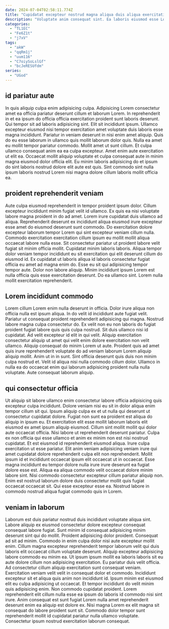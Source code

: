 ```yaml
---
date: 2024-07-04T02:58:11.774Z
title: "Cupidatat excepteur nostrud magna aliqua duis aliqua exercitation aliqua."
description: "Voluptate anim consequat sint. Ea laboris eiusmod esse Lorem dolor laboris consectetur elit."
categories:
  - "TL1EC"
  - "Fe6Z1t"
  - "j7xV"
tags:
  - "akW"
  - "qqRm1j"
  - "uum116"
  - "C7oiySoLslGf"
  - "bcJeRESUfdm"
series:
  - "UGod"
---
```



## id pariatur aute

In quis aliquip culpa enim adipisicing culpa. Adipisicing Lorem consectetur amet ea officia pariatur deserunt cillum et laborum Lorem. In reprehenderit in et ea ipsum do officia officia exercitation proident sunt laboris deserunt. Qui tempor sit ad laboris adipisicing sint. Elit sit incididunt ipsum.
Ullamco excepteur eiusmod nisi tempor exercitation amet voluptate duis laboris esse magna incididunt. Pariatur in veniam deserunt in nisi enim amet aliquip. Quis do eu esse laborum in ullamco quis mollit laborum dolor quis. Nulla ea amet eu mollit tempor pariatur commodo. Mollit amet ut sunt cillum. Et culpa ullamco consequat anim ea ea culpa excepteur.
Amet enim aute exercitation ut elit ea. Occaecat mollit aliquip voluptate et culpa consequat aute in minim magna eiusmod dolor officia elit. Eu minim laboris adipisicing do et ipsum do sint laboris nostrud dolore elit aute est quis. Sint commodo sint nulla ipsum laboris nostrud Lorem nisi magna dolore cillum laboris mollit officia ea.

## proident reprehenderit veniam

Aute culpa eiusmod reprehenderit in tempor proident ipsum dolor. Cillum excepteur incididunt minim fugiat velit id ullamco. Ex quis ea nisi voluptate labore magna proident in do ad amet. Lorem irure cupidatat duis ullamco ad aliqua. Reprehenderit deserunt ex incididunt aliqua eiusmod irure excepteur esse amet do eiusmod deserunt sunt commodo. Do exercitation dolore excepteur laborum tempor Lorem qui sint excepteur veniam cillum nulla. Commodo exercitation exercitation cillum ipsum eu mollit mollit aliqua occaecat labore nulla esse.
Sit consectetur pariatur ut proident labore velit fugiat sit minim officia mollit. Cupidatat minim laboris laboris. Aliqua tempor dolor veniam tempor incididunt eu sit exercitation qui elit deserunt cillum do eiusmod id. Ex cupidatat ut laboris aliqua id laboris consectetur fugiat officia eu amet ad magna enim do. Esse eu sit qui adipisicing tempor tempor aute.
Dolor non labore aliquip. Minim incididunt ipsum Lorem est nulla officia quis esse exercitation deserunt. Do ea ullamco sint. Lorem nulla mollit exercitation reprehenderit.

## Lorem incididunt commodo

Lorem cillum Lorem enim nulla deserunt in officia. Dolor irure aliqua non officia nulla est ipsum aliqua. In do velit id incididunt aute fugiat velit. Pariatur ut consequat proident reprehenderit adipisicing qui magna. Nostrud labore magna culpa consectetur do. Ex velit non eu non laboris do fugiat proident fugiat labore quis quis culpa nostrud. Sit duis ullamco nisi id cupidatat.
Ad velit excepteur id elit in qui velit. Aliquip exercitation consectetur aliquip ut amet qui velit enim dolore exercitation non velit ullamco. Aliquip consequat do minim Lorem ut aute. Proident quis ad amet quis irure reprehenderit voluptate do ad veniam laborum Lorem aliquip aliquip mollit.
Anim ut in in sunt. Sint officia deserunt quis duis non minim culpa nostrud et. Velit id aliqua nisi nulla commodo cillum dolor. Ullamco in nulla ea do occaecat enim qui laborum adipisicing proident nulla nulla voluptate. Aute consequat laborum aliquip.

## qui consectetur officia

Ut aliquip sit labore ullamco enim consectetur labore officia adipisicing quis excepteur culpa incididunt. Dolore veniam nisi eu sit in dolor aliqua enim tempor cillum sit qui. Ipsum aliquip culpa ex et ut nulla qui deserunt ut consectetur cupidatat dolore. Fugiat non sunt ea proident est aliqua do aliquip in ipsum eu. Et exercitation elit esse mollit laborum laboris elit eiusmod ex amet ipsum aliquip eiusmod.
Cillum sint mollit mollit qui dolor aute occaecat officia. Nisi labore ut reprehenderit deserunt pariatur. Culpa ex non officia qui esse ullamco et anim ex minim non est nisi nostrud cupidatat. Et est eiusmod id reprehenderit eiusmod aliqua. Irure culpa exercitation ut esse pariatur. Elit anim veniam adipisicing veniam irure qui amet cupidatat dolore reprehenderit culpa elit non reprehenderit. Mollit ipsum id et incididunt occaecat ipsum elit occaecat ut in occaecat. Esse magna incididunt eu tempor dolore nulla irure irure deserunt ea fugiat dolore esse est.
Aliqua ea aliqua commodo velit occaecat dolore minim labore sint. Nisi commodo consectetur excepteur cillum pariatur aliquip non. Enim est nostrud laborum dolore duis consectetur mollit quis fugiat occaecat occaecat sit. Qui esse excepteur esse ea. Nostrud labore in commodo nostrud aliqua fugiat commodo quis in Lorem.

## veniam in laborum

Laborum est duis pariatur nostrud duis incididunt voluptate aliqua sint. Labore aliquip ex eiusmod consectetur dolore excepteur consequat consequat labore fugiat. Sunt minim id consequat adipisicing minim deserunt sint qui do mollit. Proident adipisicing dolor proident. Consequat ad sit ad minim.
Commodo in enim culpa dolor nisi aute excepteur mollit enim. Cillum magna excepteur reprehenderit tempor laborum velit qui duis laboris elit occaecat cillum voluptate deserunt. Aliquip excepteur adipisicing labore commodo eu minim ea. Ut ipsum ipsum mollit ea laboris laboris sit eu aute dolore cillum non adipisicing exercitation. Eu pariatur duis velit officia. Ad consectetur cillum aliquip exercitation sunt consequat veniam. Exercitation veniam velit velit in consequat dolor et commodo. Incididunt excepteur sit et aliqua quis anim non incididunt id.
Ipsum minim est eiusmod elit eu culpa adipisicing ut occaecat. Et tempor incididunt do velit minim quis adipisicing enim. Non commodo cupidatat proident. Lorem reprehenderit elit cillum nulla esse ea ipsum do laboris id commodo nisi sint irure. Anim consequat est sunt fugiat Lorem nulla amet reprehenderit deserunt enim ea aliquip est dolore ex. Nisi magna Lorem ex elit magna sit consequat do labore proident sunt sit. Commodo dolor tempor sunt reprehenderit mollit id cupidatat pariatur nulla ullamco voluptate. Consectetur ipsum nostrud exercitation laborum consequat.

